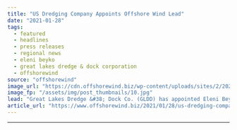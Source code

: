 ```yaml
---
title: "US Dredging Company Appoints Offshore Wind Lead"
date: "2021-01-28"
tags: 
  - featured
  - headlines
  - press releases
  - regional news
  - eleni beyko
  - great lakes dredge & dock corporation
  - offshorewind
source: "offshorewind"
image_url: "https://cdn.offshorewind.biz/wp-content/uploads/sites/2/2021/01/28083007/US-Dredging-Company-Appoints-Offshore-Wind-Lead.jpg"
image_fp: "/assets/img/post_thumbnails/10.jpg"
lead: "Great Lakes Dredge &#38; Dock Co. (GLDD) has appointed Eleni Beyko as Senior Vice President"
article_url: "https://www.offshorewind.biz/2021/01/28/us-dredging-company-appoints-offshore-wind-lead/"
---
```


---
